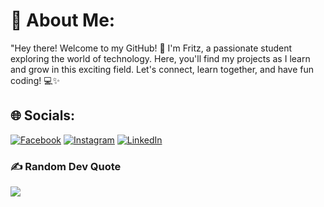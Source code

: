 # 💫 About Me:
"Hey there! Welcome to my GitHub! 👋 I'm Fritz, a passionate student exploring the world of technology. Here, you'll find my projects as I learn and grow in this exciting field. Let's connect, learn together, and have fun coding! 💻✨


## 🌐 Socials:
[![Facebook](https://img.shields.io/badge/Facebook-%231877F2.svg?logo=Facebook&logoColor=white)](https://facebook.com/@fritxyz) [![Instagram](https://img.shields.io/badge/Instagram-%23E4405F.svg?logo=Instagram&logoColor=white)](https://instagram.com/._aesir) [![LinkedIn](https://img.shields.io/badge/LinkedIn-%230077B5.svg?logo=linkedin&logoColor=white)](https://linkedin.com/in/fritxyz) 

### ✍️ Random Dev Quote
![](https://quotes-github-readme.vercel.app/api?type=horizontal&theme=dark)


<!-- Proudly created with GPRM ( https://gprm.itsvg.in ) -->
